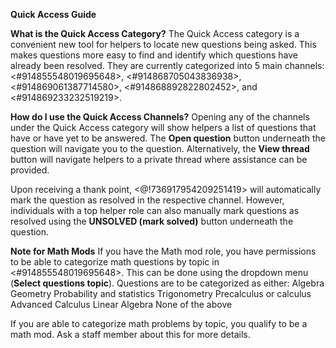 **__Quick Access Guide__**

**What is the Quick Access Category?**
The Quick Access category is a convenient new tool for helpers to locate new questions being asked. This makes questions more easy to find and identify which questions have already been resolved. They are currently categorized into 5 main channels: <#914855548019695648>, <#914868705043836938>, <#914869061387714580>, <#914868892822802452>, and <#914869233232519219>.

**How do I use the Quick Access Channels?**
Opening any of the channels under the Quick Access category will show helpers a list of questions that have or have yet to be answered. The **Open question** button underneath the question will navigate you to the question. Alternatively, the **View thread** button will navigate helpers to a private thread where assistance can be provided.

Upon receiving a thank point, <@!736917954209251419> will automatically mark the question as resolved in the respective channel. However, individuals with a top helper role can also manually mark questions as resolved using the **UNSOLVED (mark solved)** button underneath the question.

**Note for Math Mods**
If you have the Math mod role, you have permissions to be able to categorize math questions by topic in <#914855548019695648>. This can be done using the dropdown menu (**Select questions topic**). Questions are to be categorized as either:
Algebra
Geometry
Probability and statistics
Trigonometry
Precalculus or calculus
Advanced Calculus
Linear Algebra
None of the above

If you are able to categorize math problems by topic, you qualify to be a math mod. Ask a staff member about this for more details.
